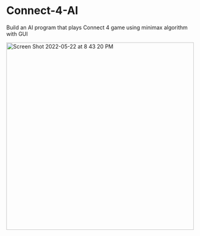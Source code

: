 # Connect-4-AI
Build an AI program that plays Connect 4 game using minimax algorithm
with GUI

<img width="493" alt="Screen Shot 2022-05-22 at 8 43 20 PM" src="https://user-images.githubusercontent.com/66042572/169708476-69a78042-e9e6-4db6-9fa0-22ce1aaded7a.png">
